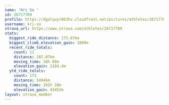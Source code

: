 ```yaml
---
name: 'Kri So '
id: 26717769
profile: https://dgalywyr863hv.cloudfront.net/pictures/athletes/26717769/7761026/14/large.jpg
username: kri-so
strava_url: https://www.strava.com/athletes/26717769
stats:
  biggest_ride_distance: 175.67km
  biggest_climb_elevation_gain: 1809m
  recent_ride_totals:
    count: 11
    distance: 287.07km
    moving_time: 16h 08m
    elevation_gain: 2104.4m
  ytd_ride_totals:
    count: 173
    distance: 5494km
    moving_time: 261h 20m
    elevation_gain: 43453m
layout: strava_member
--- 
```

